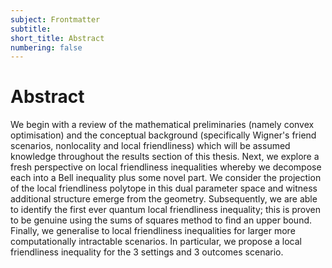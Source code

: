 ```yaml
---
subject: Frontmatter
subtitle:
short_title: Abstract
numbering: false
---
```


# Abstract

We begin with a review of the mathematical preliminaries (namely convex optimisation) and the conceptual background (specifically Wigner's friend scenarios, nonlocality and local friendliness) which will be assumed knowledge throughout the results section of this thesis.
Next, we explore a fresh perspective on local friendliness inequalities whereby we decompose each into a Bell inequality plus some novel part. We consider the projection of the local friendliness polytope in this dual parameter space and witness additional structure emerge from the geometry.
Subsequently, we are able to identify the first ever quantum local friendliness inequality; this is proven to be genuine using the sums of squares method to find an upper bound.
Finally, we generalise to local friendliness inequalities for larger more computationally intractable scenarios. In particular, we propose a local friendliness inequality for the 3 settings and 3 outcomes scenario.